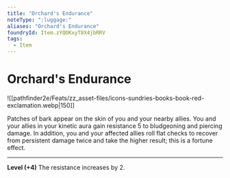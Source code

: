 ```yaml
---
title: "Orchard's Endurance"
noteType: ":luggage:"
aliases: "Orchard's Endurance"
foundryId: Item.zYQOKxyT8X4jbRRV
tags:
  - Item
---
```


# Orchard's Endurance
![[pathfinder2e/Feats/zz_asset-files/icons-sundries-books-book-red-exclamation.webp|150]]

Patches of bark appear on the skin of you and your nearby allies. You and your allies in your kinetic aura gain resistance 5 to bludgeoning and piercing damage. In addition, you and your affected allies roll flat checks to recover from persistent damage twice and take the higher result; this is a fortune effect.

* * *

**Level (+4)** The resistance increases by 2.

